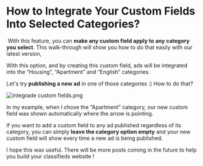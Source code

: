 # How to Integrate Your Custom Fields Into Selected Categories?

 With this feature, you can **make any custom field apply to any category you select**. This walk-through will show you how to do that easily with our latest version,

With this option, and by creating this custom field, ads will be integrated into the “Housing”, “Apartment” and “English” categories.

Let's try **publishing a new ad** in one of those categories :) How to do that?

![integrade custom fields.png](https://github.com/yclas/guides/blob/master/images/integrade%20custom%20fields.png)

In my example, when I chose the “Apartment” category, our new custom field was shown automatically where the arrow is pointing.

If you want to add a custom field to any ad published regardless of its category, you can simply **leave the category option empty** and your new custom field will show every time a new ad is being published.

I hope this was useful. There will be more posts coming in the future to help you build your classifieds website !
